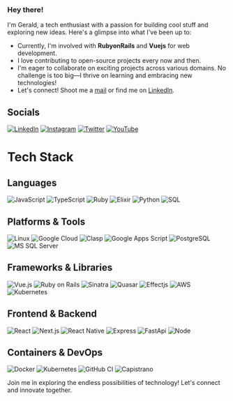 ### Hey there! 

I'm Gerald, a tech enthusiast with a passion for building cool stuff and exploring new ideas. Here's a glimpse into what I've been up to:

- Currently, I'm involved with **RubyonRails** and **Vuejs** for web development.
- I love contributing to open-source projects every now and then.
- I'm eager to collaborate on exciting projects across various domains. No challenge is too big—I thrive on learning and embracing new technologies!
- Let's connect! Shoot me a [mail](mailto:geraldaddey@yahoo.com)
 or find me on [LinkedIn](https://www.linkedin.com/in/geraldaddey/).

## Socials

[![LinkedIn](https://img.shields.io/badge/LinkedIn-Connect-blue)](https://www.linkedin.com/in/geraldaddey/) [![Instagram](https://img.shields.io/badge/Instagram-Follow-orange)](https://www.instagram.com/__quansah/) [![Twitter](https://img.shields.io/badge/Twitter-Follow-blue)](https://x.com/geraldaddey) [![YouTube](https://img.shields.io/badge/YouTube-Subscribe-red)](https://www.youtube.com/c/QuansahTVchannel)

# Tech Stack

## Languages
![JavaScript](https://img.shields.io/badge/-JavaScript-yellow?style=for-the-badge&logo=javascript&logoColor=white)
![TypeScript](https://img.shields.io/badge/-TypeScript-007ACC?style=for-the-badge&logo=typescript&logoColor=white)
![Ruby](https://img.shields.io/badge/-Ruby-CC342D?style=for-the-badge&logo=ruby&logoColor=white)
![Elixir](https://img.shields.io/badge/-Elixir-4B275F?style=for-the-badge&logo=elixir&logoColor=white)
![Python](https://img.shields.io/badge/-Python-3776AB?style=for-the-badge&logo=python&logoColor=white)
![SQL](https://img.shields.io/badge/SQL-025E8C?style=for-the-badge&logo=amazon-dynamodb&logoColor=white)

## Platforms & Tools
![Linux](https://img.shields.io/badge/-Linux-FCC624?style=for-the-badge&logo=linux&logoColor=black)
![Google Cloud](https://img.shields.io/badge/Google%20Cloud-4285F4?style=for-the-badge&logo=google-cloud&logoColor=white)
![Clasp](https://img.shields.io/badge/-Clasp-4285F4?style=for-the-badge&logo=google&logoColor=white)
![Google Apps Script](https://img.shields.io/badge/-Google%20Apps%20Script-34A853?style=for-the-badge&logo=google&logoColor=white)
![PostgreSQL](https://img.shields.io/badge/-PostgreSQL-336791?style=for-the-badge&logo=postgresql&logoColor=white)
![MS SQL Server](https://img.shields.io/badge/-MS%20SQL%20Server-CC2927?style=for-the-badge&logo=microsoft-sql-server&logoColor=white)

## Frameworks & Libraries
![Vue.js](https://img.shields.io/badge/Vue.js-4FC08D?style=for-the-badge&logo=vue.js&logoColor=white)
![Ruby on Rails](https://img.shields.io/badge/-Ruby%20on%20Rails-CC0000?style=for-the-badge&logo=ruby-on-rails&logoColor=white)
![Sinatra](https://img.shields.io/badge/-Sinatra-CC342D?style=for-the-badge&logo=sinatra&logoColor=white)
![Quasar](https://img.shields.io/badge/Quasar-1976D2?style=for-the-badge&logo=quasar&logoColor=white)
![Effectjs](https://img.shields.io/badge/-Effectjs-FF4081?style=for-the-badge&logo=effectjs&logoColor=white)
![AWS](https://img.shields.io/badge/AWS-232F3E?style=for-the-badge&logo=amazon-aws&logoColor=white)
![Kubernetes](https://img.shields.io/badge/Kubernetes-326CE5?style=for-the-badge&logo=kubernetes&logoColor=white)

## Frontend & Backend
![React](https://img.shields.io/badge/-React-61DAFB?style=for-the-badge&logo=react&logoColor=white)
![Next.js](https://img.shields.io/badge/Next.js-000000?style=for-the-badge&logo=next.js&logoColor=white)
![React Native](https://img.shields.io/badge/React_Native-61DAFB?style=for-the-badge&logo=react&logoColor=white)
![Express](https://img.shields.io/badge/Express.js-000000?style=for-the-badge&logo=express&logoColor=white)
![FastApi](https://img.shields.io/badge/-FastAPI-009688?style=for-the-badge&logo=fastapi&logoColor=white)
![Node](https://img.shields.io/badge/-Node.js-43853D?style=for-the-badge&logo=node.js&logoColor=white)

## Containers & DevOps
![Docker](https://img.shields.io/badge/Docker-2496ED?style=for-the-badge&logo=docker&logoColor=white)
![Kubernetes](https://img.shields.io/badge/Kubernetes-326CE5?style=for-the-badge&logo=kubernetes&logoColor=white)
![GitHub CI](https://img.shields.io/badge/GitHub%20CI-181717?style=for-the-badge&logo=github&logoColor=white)
![Capistrano](https://img.shields.io/badge/Capistrano-E03C31?style=for-the-badge&logo=capistrano&logoColor=white)




Join me in exploring the endless possibilities of technology! Let's connect and innovate together.
